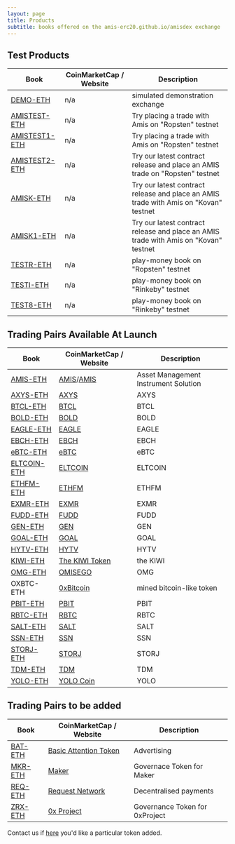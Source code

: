 ```yaml
---
layout: page
title: Products
subtitle: books offered on the amis-erc20.github.io/amisdex exchange
---
```


## Test Products

|Book|CoinMarketCap / Website|Description|
|------|----|----|
|[DEMO-ETH](http://amis-erc20.github.io/amisdex/exchange/?pairId=DEMO-ETH&vu=1)|n/a|simulated demonstration exchange|
|[AMISTEST-ETH](http://amis-erc20.github.io/amisdex/exchange/?pairId=AMISTEST-ETH)|n/a|Try placing a trade with Amis on "Ropsten" testnet|
|[AMISTEST1-ETH](http://amis-erc20.github.io/amisdex/exchange/?pairId=AMISTEST1-ETH)|n/a|Try placing a trade with Amis on "Ropsten" testnet|
|[AMISTEST2-ETH](http://amis-erc20.github.io/amisdex/exchange/?pairId=AMISTEST2-ETH)|n/a|Try our latest contract release and place an AMIS trade on "Ropsten" testnet|
|[AMISK-ETH](http://amis-erc20.github.io/amisdex/exchange/?pairId=AMISK-ETH)|n/a|Try our latest contract release and place an AMIS trade with Amis on "Kovan" testnet|
|[AMISK1-ETH](http://amis-erc20.github.io/amisdex/exchange/?pairId=AMISK1-ETH)|n/a|Try our latest contract release and place an AMIS trade with Amis on "Kovan" testnet|
|[TESTR-ETH](http://amis-erc20.github.io/amisdex/exchange/?pairId=TESTR-ETH)|n/a|play-money book on "Ropsten" testnet|
|[TESTI-ETH](http://amis-erc20.github.io/amisdex/exchange/?pairId=TESTI-ETH)|n/a|play-money book on "Rinkeby" testnet|
|[TEST8-ETH](http://amis-erc20.github.io/amisdex/exchange/?pairId=TEST8-ETH)|n/a|play-money book on "Rinkeby" testnet|

## Trading Pairs Available At Launch

|Book|CoinMarketCap / Website|Description|
|------|----|----|
|[AMIS-ETH](http://amis-erc20.github.io/amisdex/exchange/?pairId=AMIS-ETH)|[AMIS](https://coinmarketcap.com/currencies/amis/)/[AMIS](https://github.com/amisolution/ERC20-AMIS/)|Asset Management Instrument Solution|
|[AXYS-ETH](http://amis-erc20.github.io/amisdex/exchange/?pairId=GEN-ETH)|[AXYS](https://coinmarketcap.com/currencies/axys)|AXYS|
|[BTCL-ETH](http://amis-erc20.github.io/amisdex/exchange/?pairId=BTCL-ETH)|[BTCL](https://coinmarketcap.com/currencies/btcl)|BTCL|
|[BOLD-ETH](http://amis-erc20.github.io/amisdex/exchange/?pairId=BOLD-ETH)|[BOLD](https://coinmarketcap.com/currencies/bold)|BOLD|
|[EAGLE-ETH](http://amis-erc20.github.io/amisdex/exchange/?pairId=EAGLE-ETH)|[EAGLE](https://coinmarketcap.com/currencies/eagle)|EAGLE|
|[EBCH-ETH](http://amis-erc20.github.io/amisdex/exchange/?pairId=EBCH-ETH)|[EBCH](https://coinmarketcap.com/currencies/ebch)|EBCH|
|[eBTC-ETH](http://amis-erc20.github.io/amisdex/exchange/?pairId=eBTC-ETH)|[eBTC](https://coinmarketcap.com/currencies/ebtc)|eBTC|
|[ELTCOIN-ETH](http://amis-erc20.github.io/amisdex/exchange/?pairId=ELTCOIN-ETH)|[ELTCOIN](https://coinmarketcap.com/currencies/eltcoin)|ELTCOIN|
|[ETHFM-ETH](http://amis-erc20.github.io/amisdex/exchange/?pairId=ETHFM-ETH)|[ETHFM](https://coinmarketcap.com/currencies/ethfm)|ETHFM|
|[EXMR-ETH](http://amis-erc20.github.io/amisdex/exchange/?pairId=EXMR-ETH)|[EXMR](https://coinmarketcap.com/currencies/exmr)|EXMR|
|[FUDD-ETH](http://amis-erc20.github.io/amisdex/exchange/?pairId=FUDD-ETH)|[FUDD](https://coinmarketcap.com/currencies/fudd)|FUDD|
|[GEN-ETH](http://amis-erc20.github.io/amisdex/exchange/?pairId=GEN-ETH)|[GEN](https://coinmarketcap.com/currencies/gen)|GEN|
|[GOAL-ETH](http://amis-erc20.github.io/amisdex/exchange/?pairId=GOAL-ETH)|[GOAL](https://coinmarketcap.com/currencies/goal)|GOAL|
|[HYTV-ETH](http://amis-erc20.github.io/amisdex/exchange/?pairId=HYTV-ETH)|[HYTV](https://coinmarketcap.com/currencies/hytv)|HYTV|
|[KIWI-ETH](http://amis-erc20.github.io/amisdex/exchange/?pairId=KIWI-ETH)|[The KIWI Token](https://thekiwi.online/)|the KIWI|
|[OMG-ETH](http://amis-erc20.github.io/amisdex/exchange/?pairId=OMG-ETH)|[OMISEGO](http://coinmarketcap.com/currencies/omg)|OMG|
|OXBTC-ETH|[0xBitcoin](http://0xbitcoin.org/)|mined bitcoin-like token|
|[PBIT-ETH](http://amis-erc20.github.io/amisdex/exchange/?pairId=PBIT-ETH)|[PBIT](https://coinmarketcap.com/currencies/pbit)|PBIT|
|[RBTC-ETH](http://amisdex.github.io/amisdex/exchange/?pairId=RBTC-ETH)|[RBTC](https://coinmarketcap.com/currencies/rbtc)|RBTC|
|[SALT-ETH](http://amisdex.github.io/amisdex/exchange/?pairId=SALT-ETH)|[SALT](https://coinmarketcap.com/currencies/salt)|SALT|
|[SSN-ETH](http://amisdex.github.io/amisdex/exchange/?pairId=SSN-ETH)|[SSN](https://coinmarketcap.com/currencies/ssn)|SSN|
|[STORJ-ETH](http://amisdex.github.io/amisdex/exchange/?pairId=STORJ-ETH)|[STORJ](https://coinmarketcap.com/currencies/storj)|STORJ|
|[TDM-ETH](http://amisdex.github.io/amisdex/exchange/?pairId=TDM-ETH)|[TDM](https://coinmarketcap.com/currencies/tdm)|TDM|
|[YOLO-ETH](http://amisdex.github.io/amisdex/exchange/?pairId=YOLO-ETH)|[YOLO Coin](https://coinmarketcap.com/currencies/)|YOLO|


## Trading Pairs to be added

|Book|CoinMarketCap / Website|Description|
|------|----|----|
|[BAT-ETH](http://amisdex.github.io/amisdex/exchange/?pairId=BAT-ETH)|[Basic Attention Token](https://coinmarketcap.com/currencies/basic-attention-token/)|Advertising|
|[MKR-ETH](http://amisdex.github.io/amisdex/exchange/?pairId=MKR-ETH)|[Maker](https://coinmarketcap.com/currencies/maker/)|Governace Token for Maker|
|[REQ-ETH](http://amisdex.github.io/amisdex/exchange/?pairId=REQ-ETH)|[Request Network](https://coinmarketcap.com/currencies/request-network/)|Decentralised payments|
|[ZRX-ETH](http://amisdex.github.io/amisdex/exchange/?pairId=ZRX-ETH)|[0x Project](https://coinmarketcap.com/currencies/0x/)|Governance Token for 0xProject|

Contact us if [here](https://amis-erc20github.io/amisdex/help/listing-a-token/) you'd like a particular token added.